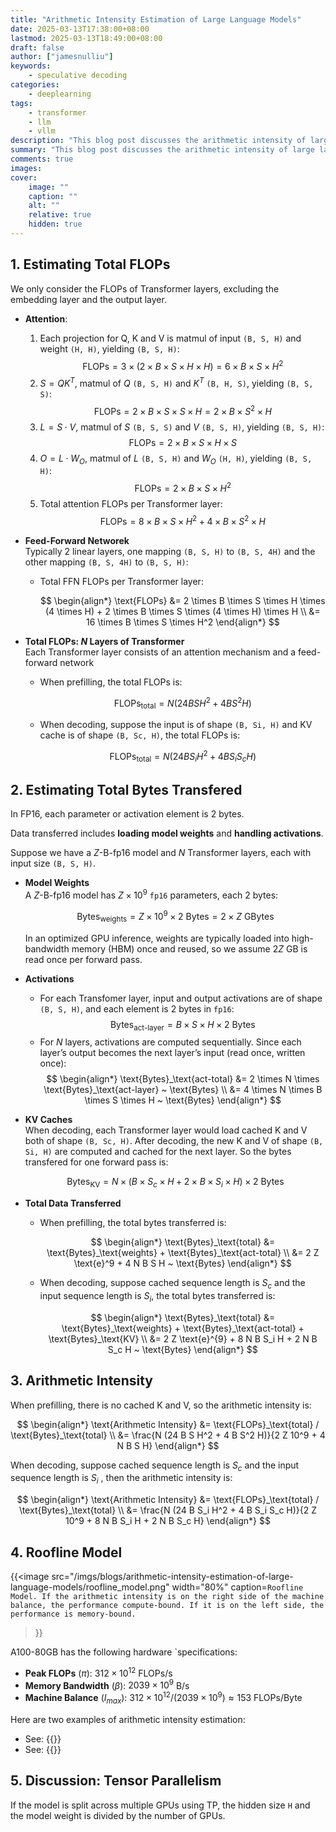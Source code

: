 ```yaml
---
title: "Arithmetic Intensity Estimation of Large Language Models"
date: 2025-03-13T17:38:00+08:00
lastmod: 2025-03-13T18:49:00+08:00
draft: false
author: ["jamesnulliu"]
keywords: 
    - speculative decoding
categories:
    - deeplearning
tags:
    - transformer
    - llm
    - vllm
description: "This blog post discusses the arithmetic intensity of large language models and how it affects the performance of these models."
summary: "This blog post discusses the arithmetic intensity of large language models and how it affects the performance of these models."
comments: true
images:
cover:
    image: ""
    caption: ""
    alt: ""
    relative: true
    hidden: true
---
```


## 1. Estimating Total FLOPs

We only consider the FLOPs of Transformer layers, excluding the embedding layer and the output layer.

- **Attention**:
  1. Each projection for Q, K and V is matmul of input `(B, S, H)` and weight `(H, H)`, yielding `(B, S, H)`:  
    $$
    \text{FLOPs} = 3 \times (2 \times B \times S \times H \times H) = 6 \times B \times S \times H^2
    $$
  1. $S = QK^T$, matmul of $Q$ `(B, S, H)` and $K^T$ `(B, H, S)`, yielding `(B, S, S)`:  
    $$
    \text{FLOPs} = 2 \times B \times S \times S \times H = 2 \times B \times S^2 \times H
    $$ 
  1. $L = S \cdot V$, matmul of $S$ `(B, S, S)` and $V$ `(B, S, H)`, yielding `(B, S, H)`:  
    $$
    \text{FLOPs} = 2 \times B \times S \times H \times S
    $$
  1. $O = L \cdot W_O$, matmul of $L$ `(B, S, H)` and $W_O$ `(H, H)`, yielding `(B, S, H)`:  
    $$
    \text{FLOPs} = 2 \times B \times S \times H^2
    $$
  1. Total attention FLOPs per Transformer layer:
    $$
    \text{FLOPs} = 8 \times B \times S \times H^2 + 4 \times B \times S^2 \times H
    $$

- **Feed-Forward Networek**  
  Typically 2 linear layers, one mapping `(B, S, H)` to `(B, S, 4H)` and the other mapping `(B, S, 4H)` to `(B, S, H)`:
  - Total FFN FLOPs per Transformer layer:

    $$
    \begin{align*}
    \text{FLOPs} &= 2 \times B \times S \times H \times (4 \times H) + 2 \times B \times S \times (4 \times H) \times H \\
                 &= 16 \times B \times S \times H^2
    \end{align*}
    $$

- **Total FLOPs: $N$ Layers of Transformer**  
  Each Transformer layer consists of an attention mechanism and a feed-forward network
  - When prefilling, the total FLOPs is:

    $$
    \text{FLOPs}_\text{total} = N (24 B S H^2 + 4 B S^2 H)
    $$
  
  - When decoding, suppose the input is of shape `(B, Si, H)` and KV cache is of shape `(B, Sc, H)`, the total FLOPs is:
    
    $$
    \text{FLOPs}_\text{total} = N (24 B S_i H^2 + 4 B S_i S_c H)
    $$

## 2. Estimating Total Bytes Transfered

In FP16, each parameter or activation element is 2 bytes. 

Data transferred includes **loading model weights** and **handling activations**.

Suppose we have a $Z$-B-fp16 model and $N$ Transformer layers, each with input size `(B, S, H)`.

- **Model Weights**  
  A $Z$-B-fp16 model has $Z \times 10^9$ `fp16` parameters, each 2 bytes:

  $$
  \text{Bytes}_\text{weights} = Z \times 10^9 \times 2 ~ \text{Bytes} = 2 \times Z ~ \text{GBytes}
  $$

  <!-- - Per layer: 12 * hidden_size² parameters (4 * hidden_size² from attention, 8 * hidden_size² from FFN), so 40 * 12 * 5120² * 2 ≈ 25.17 GB, plus embeddings, totaling ~26 GB. -->

  In an optimized GPU inference, weights are typically loaded into high-bandwidth memory (HBM) once and reused, so we assume $2Z$ GB is read once per forward pass.

- **Activations**  
  - For each Transfomer layer, input and output activations are of shape `(B, S, H)`, and each element is 2 bytes in `fp16`:
      $$
      \text{Bytes}_\text{act-layer} = B \times S \times H \times 2 ~ \text{Bytes}
      $$
  - For $N$ layers, activations are computed sequentially. Since each layer’s output becomes the next layer’s input (read once, written once):  
    $$
    \begin{align*}
    \text{Bytes}_\text{act-total} &= 2 \times N \times  \text{Bytes}_\text{act-layer} ~ \text{Bytes} \\
                                   &= 4 \times N \times B \times S \times H ~ \text{Bytes}
    \end{align*}
    $$

- **KV Caches**  
  When decoding, each Transformer layer would load cached K and V both of shape `(B, Sc, H)`. After decoding, the new K and V of shape `(B, Si, H)` are computed and cached for the next layer. So the bytes transfered for one forward pass is: 

  $$
  \text{Bytes}_\text{KV} = N \times (B \times S_c \times H + 2 \times B \times S_i \times H) \times 2 ~ \text{Bytes}
  $$

- **Total Data Transferred**   

  - When prefilling, the total bytes transferred is:
    
    $$
    \begin{align*}
    \text{Bytes}_\text{total} &= \text{Bytes}_\text{weights} + \text{Bytes}_\text{act-total} \\
                              &= 2 Z \text{e}^9 + 4 N B S H ~ \text{Bytes}
    \end{align*}
    $$

  - When decoding, suppose cached sequence length is $S_c$ and the input sequence length is $S_i$, the total bytes transferred is:

    $$
    \begin{align*}
    \text{Bytes}_\text{total} &= \text{Bytes}_\text{weights} + \text{Bytes}_\text{act-total} + \text{Bytes}_\text{KV} \\
                              &= 2 Z \text{e}^{9} + 8 N B S_i H + 2 N B S_c H ~ \text{Bytes}
    \end{align*}
    $$

## 3. Arithmetic Intensity

When prefilling, there is no cached K and V, so the arithmetic intensity is:

$$
\begin{align*}
\text{Arithmetic Intensity} &= \text{FLOPs}_\text{total} / \text{Bytes}_\text{total} \\
                            &= \frac{N (24 B S H^2 + 4 B S^2 H)}{2 Z 10^9 + 4 N B S H}
\end{align*}
$$

When decoding, suppose cached sequence length is $S_c$ and the input sequence length is $S_i$ , then the arithmetic intensity is:

$$
\begin{align*}
\text{Arithmetic Intensity} &= \text{FLOPs}_\text{total} / \text{Bytes}_\text{total} \\
                            &= \frac{N (24 B S_i H^2 + 4 B S_i S_c H)}{2 Z 10^9 + 8 N B S_i H + 2 N B S_c H}
\end{align*}
$$

## 4. Roofline Model

{{<image
src="/imgs/blogs/arithmetic-intensity-estimation-of-large-language-models/roofline_model.png"
width="80%"
caption=`Roofline Model. If the arithmetic intensity is on the right side of the machine balance, the performance compute-bound. If it is on the left side, the performance is memory-bound.`
>}}

A100-80GB has the following hardware `specifications:

- **Peak FLOPs** ($\pi$): $312 \times 10^{12}$ FLOPs/s 
- **Memory Bandwidth** ($\beta$): $2039 \times 10^9$ B/s
- **Machine Balance** ($I_{max}$): $312 \times 10^{12} / (2039 \times 10^9) \approx 153$ FLOPs/Byte

Here are two examples of arithmetic intensity estimation:

- See: {{<href url="https://www.geogebra.org/calculator/uqzhngtf" text="Arithmetic Intensity for Prefilling">}}
- See: {{<href url="https://www.geogebra.org/calculator/tkkekjdb" text="Arithmetic Intensity for Speculative Decoding">}}

## 5. Discussion: Tensor Parallelism

If the model is split across multiple GPUs using TP, the hidden size `H` and the model weight is divided by the number of GPUs.